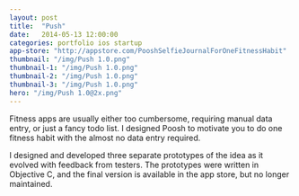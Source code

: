 ```yaml
---
layout: post
title:  "Push"
date:   2014-05-13 12:00:00
categories: portfolio ios startup
app-store: "http://appstore.com/PooshSelfieJournalForOneFitnessHabit"
thumbnail: "/img/Push 1.0.png"
thumbnail-1: "/img/Push 1.0.png"
thumbnail-2: "/img/Push 1.0.png"
thumbnail-3: "/img/Push 1.0.png"
hero: "/img/Push 1.0@2x.png"
---
```


Fitness apps are usually either too cumbersome, requiring manual data entry, or just a fancy todo list. I designed Poosh to motivate you to do one fitness habit with the almost no data entry required.

I designed and developed three separate prototypes of the idea as it evolved with feedback from testers. The prototypes were written in Objective C, and the final version is available in the app store, but no longer maintained. 
